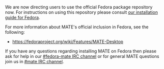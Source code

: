 <!--
.. link:
.. description:
.. tags: Fedora
.. date: 2012-11-10 20:51:28
.. title: MATE package repository for Fedora
.. slug: 2012-11-10-mate-package-repository-for-fedora
.. author: Steve Zesch
-->

We are now directing users to use the official Fedora package repository now.
For instructions on using this repository please consult [our installation
guide for Fedora](https://wiki.mate-desktop.org/download#fedora).

For more information about MATE's official inclusion in Fedora, see the following:
 
  * <https://fedoraproject.org/wiki/Features/MATE-Desktop>

If you have any questions regarding installing MATE on Fedora then please ask
for help in our [#fedora-mate IRC channel](https://webchat.freenode.net/?channels=#fedora-mate)
or for general MATE questions join us in [#mate IRC channel](https://webchat.freenode.net/?channels=#mate).
